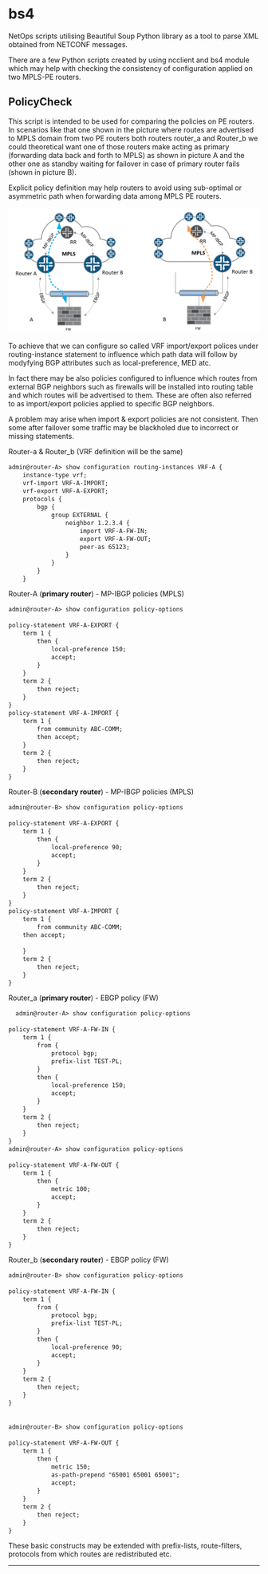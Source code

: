 


bs4
===
NetOps scripts utilising Beautiful Soup Python library as a tool to parse XML obtained from NETCONF messages.

There are a few Python scripts created by using ncclient and bs4 module which may help with checking the consistency of configuration applied on two MPLS-PE routers.

 
 **PolicyCheck**
 ----------
This script is intended to be used for comparing the policies on PE routers. In scenarios like that one shown in the picture where routes are advertised to MPLS domain from two PE routers both routers router_a and Router_b we could theoretical want one of those routers make acting as primary (forwarding data back and forth to MPLS) as shown in picture A and the other one as standby waiting for failover in case of primary router fails (shown in picture B).

Explicit policy definition may help routers to avoid using sub-optimal or asymmetric path when forwarding data among MPLS PE routers. 

![Router_a is primary](/PolicyCheck/PE_traffic.png)

To achieve that we can configure so called VRF import/export polices under routing-instance statement to influence which path data will follow by modyfying BGP attributes such as local-preference, MED atc.

In fact there may be also policies configured to influence which routes from external BGP neighbors such as firewalls will be installed into routing table and which routes will be advertised to them. These are often also referred to as import/export policies applied to specific BGP neighbors.

A problem may arise when import & export policies are not consistent. Then some after failover some traffic may be blackholed due to incorrect or missing statements. 

Router-a & Router_b (VRF definition will be the same)

    admin@router-A> show configuration routing-instances VRF-A {
        instance-type vrf;
        vrf-import VRF-A-IMPORT;
        vrf-export VRF-A-EXPORT;
        protocols {
            bgp {
                group EXTERNAL {
                    neighbor 1.2.3.4 {
                        import VRF-A-FW-IN;
                        export VRF-A-FW-OUT;
                        peer-as 65123;
                    }
                }
            }
        }


Router-A (**primary router**) - MP-IBGP policies (MPLS)

    admin@router-A> show configuration policy-options
    
    policy-statement VRF-A-EXPORT {
        term 1 {
            then {
                local-preference 150;
                accept;
            }
        }
        term 2 {
            then reject;
        }
    }
    policy-statement VRF-A-IMPORT {
        term 1 {
            from community ABC-COMM;
            then accept;
        }
        term 2 {
            then reject;
        }
    }



Router-B (**secondary router**) - MP-IBGP policies (MPLS)

    admin@router-B> show configuration policy-options
    
    policy-statement VRF-A-EXPORT {
        term 1 {
            then {
                local-preference 90;
                accept;
            }
        }
        term 2 {
            then reject;
        }
    }
    policy-statement VRF-A-IMPORT {
        term 1 {
            from community ABC-COMM;
    	then accept;
    	
        }
        term 2 {
            then reject;
        }
    }

    
Router_a (**primary router**) - EBGP policy (FW)

      admin@router-A> show configuration policy-options
    
    policy-statement VRF-A-FW-IN {
        term 1 {
            from {
                protocol bgp;
                prefix-list TEST-PL;
            }
            then {
                local-preference 150;
                accept;
            }
        }
        term 2 {
            then reject;
        }
    }
    admin@router-A> show configuration policy-options
    
    policy-statement VRF-A-FW-OUT {
        term 1 {
            then {
                metric 100;
                accept;
            }
        }
        term 2 {
            then reject;
        }
    }
    
    
Router_b (**secondary router**) - EBGP policy (FW)


    admin@router-B> show configuration policy-options
    
    policy-statement VRF-A-FW-IN {
        term 1 {
            from {
                protocol bgp;
                prefix-list TEST-PL;
            }
            then {
                local-preference 90;
                accept;
            }
        }
        term 2 {
            then reject;
        }
    }
    
    
    admin@router-B> show configuration policy-options
    
    policy-statement VRF-A-FW-OUT {
        term 1 {
            then {
                metric 150;
                as-path-prepend "65001 65001 65001";
                accept;
            }
        }
        term 2 {
            then reject;
        }
    }

These basic constructs may be extended with prefix-lists, route-filters, protocols from which routes are redistributed etc.


----------
